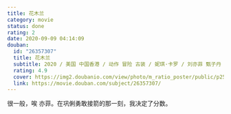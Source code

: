```yaml
---
title: 花木兰
category: movie
status: done
rating: 2
date: 2020-09-09 04:14:09
douban:
  id: "26357307"
  title: 花木兰
  subtitle: 2020 / 美国 中国香港 / 动作 冒险 古装 / 妮琪·卡罗 / 刘亦菲 甄子丹
  rating: 4.9
  cover: https://img2.doubanio.com/view/photo/m_ratio_poster/public/p2590336843.jpg
  link: https://movie.douban.com/subject/26357307/
---
```


很一般，唉 亦菲。在巩俐勇敢接箭的那一刻，我决定了分数。